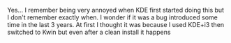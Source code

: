 Yes... I remember being very annoyed when KDE first started doing this but I don't remember exactly when. I wonder if it was a bug introduced some time in the last 3 years. At first I thought it was because I used KDE+i3 then switched to Kwin but even after a clean install it happens

